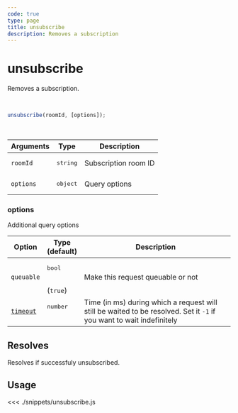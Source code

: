 ```yaml
---
code: true
type: page
title: unsubscribe
description: Removes a subscription
---
```


# unsubscribe

Removes a subscription.

<br/>

```js
unsubscribe(roomId, [options]);
```

<br/>

| Arguments | Type              | Description          |
| --------- | ----------------- | -------------------- |
| `roomId`  | <pre>string</pre> | Subscription room ID |
| `options` | <pre>object</pre> | Query options        |

### options

Additional query options

| Option     | Type<br/>(default)           | Description                                                                                                           |
| ---------- | ---------------------------- | --------------------------------------------------------------------------------------------------------------------- |
| `queuable` | <pre>bool</pre><br/>(`true`) | Make this request queuable or not                                                                                     |
| [`timeout`](/sdk/7/core-classes/kuzzle/query#timeout)  | <pre>number</pre><br/>       | Time (in ms) during which a request will still be waited to be resolved. Set it `-1` if you want to wait indefinitely |

## Resolves

Resolves if successfuly unsubscribed.

## Usage

<<< ./snippets/unsubscribe.js
